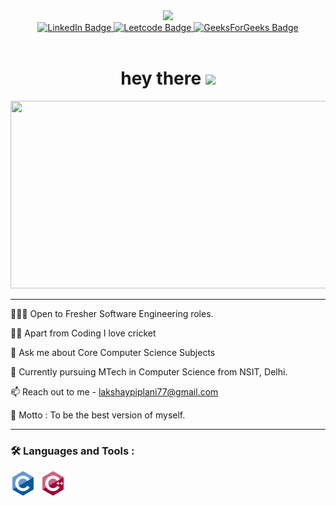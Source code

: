 
<div id="header" align="center">
  <img src="https://media.giphy.com/media/M9gbBd9nbDrOTu1Mqx/giphy.gif"/>
</div>

<div id="badges" align = "center">
<a href = "https://www.linkedin.com/in/lakshay-piplani-827544151/">
  <img src="https://img.shields.io/badge/LinkedIn-blue?style=for-the-badge&logo=linkedin&logoColor=white" alt="LinkedIn Badge"/>
</a>
<a href = "https://leetcode.com/lakshaypiplani77/">
  <img src = "https://img.shields.io/badge/Leetcode-yellow?style=for-the-badge&logo=Leetcode&logoColor=white" alt = "Leetcode Badge"/>
</a>
<a href = "https://auth.geeksforgeeks.org/user/lakshaypiplani77/">
  <img src="https://img.shields.io/badge/GeeksForGeeks-green?style=for-the-badge&logo=GeesksForGeeks&logoColor=black" alt="GeeksForGeeks Badge"/>
 </a> 
  
</div>
<div align = "center">
<img src="https://komarev.com/ghpvc/?username=lakshaypiplani77&style=flat-square&color=blue" alt=""/>
</div>
<div align = "center">
<h1>
  hey there
  <img src="https://media.giphy.com/media/hvRJCLFzcasrR4ia7z/giphy.gif" width="30px"/>
</h1>
</div>

<div align="center">
  <img src="https://media.giphy.com/media/dWesBcTLavkZuG35MI/giphy.gif" width="600" height="300"/>
</div>


---
🧑🏻‍💻 Open to Fresher Software Engineering roles.

✌🏻 Apart from Coding I love cricket

💬 Ask me about Core Computer Science Subjects

💬 Currently pursuing MTech in Computer Science from NSIT, Delhi.

📫 Reach out to me - lakshaypiplani77@gmail.com

🎯 Motto : To be the best version of myself.

---
### :hammer_and_wrench: Languages and Tools :
<div>
   <img src="https://raw.githubusercontent.com/devicons/devicon/1119b9f84c0290e0f0b38982099a2bd027a48bf1/icons/c/c-original.svg" title="C" alt="C" width="40" height="40"/>&nbsp;
  <img src="https://raw.githubusercontent.com/devicons/devicon/1119b9f84c0290e0f0b38982099a2bd027a48bf1/icons/cplusplus/cplusplus-original.svg" title="C++" alt="C++" width="40" height="40"/>&nbsp;
  
</div>
